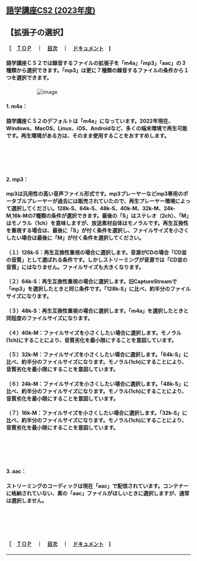 ## [語学講座CS2 (2023年度)](https://csreviser.github.io/CaptureStream2/)  
## 【拡張子の選択】 　　　   
#### ［　[ＴＯＰ](./)　**｜**　[目次](./#目次)　**｜**　[ドキュメント](./#ドキュメント-1)　] 
#### 語学講座ＣＳ２では録音するファイルの拡張子を「m4a」「mp3」「aac」の３種類から選択できます。「mp3」は更に７種類の録音するファイルの条件から１つを選択できます。

　　　　　　![image](https://user-images.githubusercontent.com/46049273/206852345-3dd5b52d-e5de-4b52-b15c-8afa2f173fb0.png)

#### 1. m4a：
#### 語学講座ＣＳ２のデフォルトは「m4a」になっています。2022年現在、Windows、MacOS、Linux、iOS、Androidなど、多くの端末環境で再生可能です。再生環境がある方は、そのまま使用することをおすすめします。
#### 　　　　　　        
#### 　　　　　　        
#### 2. mp3：
#### mp3は汎用性の高い音声ファイル形式です。mp3プレーヤーなどmp3専用のポータブルプレーヤーが過去には販売されていたので、再生プレーヤー環境によって選択してください。128k-S、64k-S、48k-S、40k-M、32k-M、24k-M,16k-Mの7種類の条件が選択できます。最後の「S」はステレオ（2ch）、「M」はモノラル（1ch）を意味しますが、放送素材自体はモノラルです。再生互換性を重視する場合は、最後に「S」が付く条件を選択し、ファイルサイズを小さくしたい場合は最後に「M」が付く条件を選択してください。            
#### （１）128k-S：再生互換性重視の場合に選択します。音源がCDの場合「CD並の音質」として選ばれる条件です。しかしストリーミングが音源では「CD並の音質」にはなりません。ファイルサイズも大きくなります。          
#### （２）64k-S：再生互換性重視の場合に選択します。旧CaptureStreamで「mp3」を選択したときと同じ条件です。「128k-S」に比べ、約半分のファイルサイズになります。          
#### （３）48k-S：再生互換性重視の場合に選択します。「m4a」を選択したときと同程度のファイルサイズになります。          
#### （４）40k-M：ファイルサイズを小さくしたい場合に選択します。モノラル(1ch)にすることにより、音質劣化を最小限にすることを意図しています。          
#### （５）32k-M：ファイルサイズを小さくしたい場合に選択します。「64k-S」に比べ、約半分のファイルサイズになります。モノラル(1ch)にすることにより、音質劣化を最小限にすることを意図しています。          
#### （６）24k-M：ファイルサイズを小さくしたい場合に選択します。「48k-S」に比べ、約半分のファイルサイズになります。モノラル(1ch)にすることにより、音質劣化を最小限にすることを意図しています。          
#### （７）16k-M：ファイルサイズを小さくしたい場合に選択します。「32k-S」に比べ、約半分のファイルサイズになります。モノラル(1ch)にすることにより、音質劣化を最小限にすることを意図しています。          
#### 　　　　　　        
#### 　　　　　　        

#### 3. aac：
#### ストリーミングのコーディックは現在「aac」で配信されています。コンテナーに格納されていない、素の「aac」ファイルがほしいときに選択しますが、通常は選択しません。
#### 　　　　　　        
#### 　　　　　　        



#### ［　[ＴＯＰ](./)　**｜**　[目次](./#目次)　**｜**　[ドキュメント](./#ドキュメント-1)　] 

*** 
 <link rel="shortcut icon" type="image/x-icon" href="https://avatars.githubusercontent.com/u/46049273?v=4">
 <meta name="twitter:image:src" content="https://avatars.githubusercontent.com/u/46049273?v=4">
